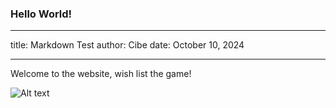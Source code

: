 ### Hello World!

---

title: Markdown Test
author: Cibe
date: October 10, 2024

---

Welcome to the website, wish list the game!

![Alt text](https://assets.digitalocean.com/articles/alligator/boo.svg "a title")
